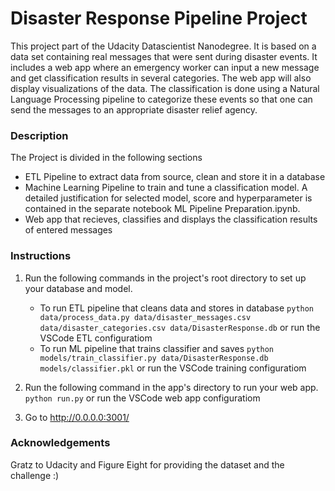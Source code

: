 # Disaster Response Pipeline Project
This project part of the Udacity Datascientist Nanodegree. It is based on a data set containing real messages that were sent during disaster events. It includes a web app where an emergency worker can input a new message and get classification results in several categories. The web app will also display visualizations of the data.
The classification is done using a Natural Language Processing pipeline to categorize these events so that one can send the messages to an appropriate disaster relief agency.

### Description
The Project is divided in the following sections

- ETL Pipeline to extract data from source, clean and store it in a database
- Machine Learning Pipeline to train and tune a classification model. A detailed justification for selected model, score and hyperparameter is contained in the separate notebook ML Pipeline Preparation.ipynb.
- Web app that recieves, classifies and displays the classification results of entered messages  

### Instructions
1. Run the following commands in the project's root directory to set up your database and model.

    - To run ETL pipeline that cleans data and stores in database
        `python data/process_data.py data/disaster_messages.csv data/disaster_categories.csv data/DisasterResponse.db`
        or run the VSCode ETL configuratiom
    - To run ML pipeline that trains classifier and saves
        `python models/train_classifier.py data/DisasterResponse.db models/classifier.pkl`
        or run the VSCode training configuratiom
2. Run the following command in the app's directory to run your web app.
    `python run.py`
    or run the VSCode web app configuratiom

3. Go to http://0.0.0.0:3001/

### Acknowledgements
Gratz to Udacity and Figure Eight for providing the dataset and the challenge :)